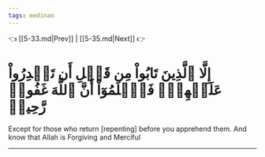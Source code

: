 ```yaml
---
tags: medinan
---
```


👈 [[5-33.md|Prev]] | [[5-35.md|Next]] 👉

# إِلَّا ٱلَّذِينَ تَابُواْ مِن قَبۡلِ أَن تَقۡدِرُواْ عَلَيۡهِمۡۖ فَٱعۡلَمُوٓاْ أَنَّ ٱللَّهَ غَفُورٞ رَّحِيمٞ

Except for those who return [repenting] before you apprehend them. And know that Allah is Forgiving and Merciful

---

